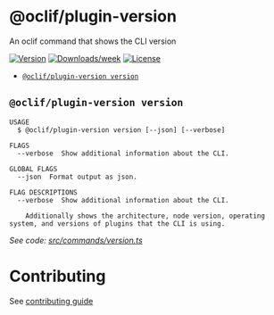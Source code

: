 # @oclif/plugin-version

An oclif command that shows the CLI version

[![Version](https://img.shields.io/npm/v/@oclif/plugin-version.svg)](https://npmjs.org/package/@oclif/plugin-version)
[![Downloads/week](https://img.shields.io/npm/dw/@oclif/plugin-version.svg)](https://npmjs.org/package/@oclif/plugin-version)
[![License](https://img.shields.io/npm/l/@oclif/plugin-update.svg)](https://github.com/oclif/plugin-version/blob/main/package.json)

<!-- commands -->

- [`@oclif/plugin-version version`](#oclifplugin-version-version)

## `@oclif/plugin-version version`

```
USAGE
  $ @oclif/plugin-version version [--json] [--verbose]

FLAGS
  --verbose  Show additional information about the CLI.

GLOBAL FLAGS
  --json  Format output as json.

FLAG DESCRIPTIONS
  --verbose  Show additional information about the CLI.

    Additionally shows the architecture, node version, operating system, and versions of plugins that the CLI is using.
```

_See code: [src/commands/version.ts](https://github.com/oclif/plugin-version/blob/2.1.0/src/commands/version.ts)_

<!-- commandsstop -->

# Contributing

See [contributing guide](./CONRTIBUTING.md)
